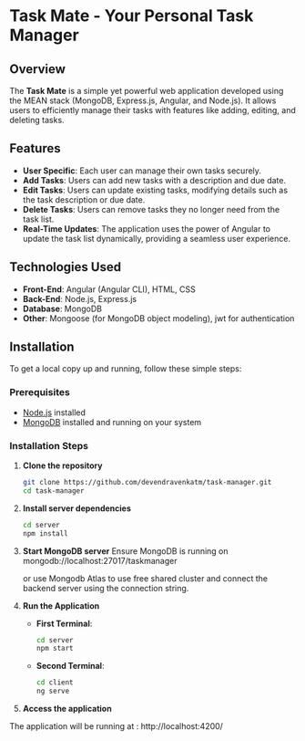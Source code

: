 # Task Mate - Your Personal Task Manager

## Overview

The **Task Mate** is a simple yet powerful web application developed using the MEAN stack (MongoDB, Express.js, Angular, and Node.js). It allows users to efficiently manage their tasks with features like adding, editing, and deleting tasks.

## Features

- **User Specific**: Each user can manage their own tasks securely.
- **Add Tasks**: Users can add new tasks with a description and due date.
- **Edit Tasks**: Users can update existing tasks, modifying details such as the task description or due date.
- **Delete Tasks**: Users can remove tasks they no longer need from the task list.
- **Real-Time Updates**: The application uses the power of Angular to update the task list dynamically, providing a seamless user experience.

## Technologies Used

- **Front-End**: Angular (Angular CLI), HTML, CSS
- **Back-End**: Node.js, Express.js
- **Database**: MongoDB
- **Other**: Mongoose (for MongoDB object modeling), jwt for authentication

## Installation

To get a local copy up and running, follow these simple steps:

### Prerequisites

- [Node.js](https://nodejs.org/en/download/) installed
- [MongoDB](https://www.mongodb.com/try/download/community) installed and running on your system

### Installation Steps

1. **Clone the repository**

   ```bash
   git clone https://github.com/devendravenkatm/task-manager.git
   cd task-manager

2. **Install server dependencies**

   ```bash
   cd server
   npm install

3. **Start MongoDB server**
   Ensure MongoDB is running on mongodb://localhost:27017/taskmanager

   or use Mongodb Atlas to use free shared cluster and connect the backend server using the connection string.

5. **Run the Application**

   - **First Terminal**:

     ```bash
     cd server
     npm start
     ```

   - **Second Terminal**:

     ```bash
     cd client
     ng serve
     ```
6. **Access the application**

The application will be running at : http://localhost:4200/
   
